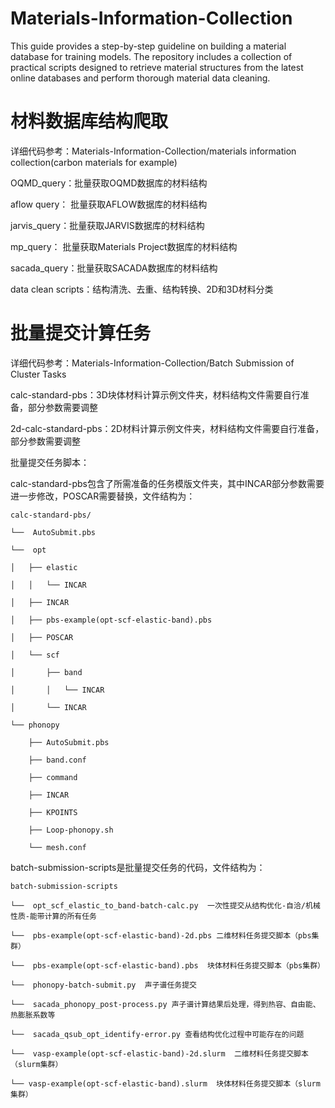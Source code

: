 # Materials-Information-Collection
This guide provides a step-by-step guideline on building a material database for training models. 
The repository includes a collection of practical scripts designed to retrieve material structures from the latest online databases and perform thorough material data cleaning.
# 材料数据库结构爬取

详细代码参考：Materials-Information-Collection/materials information collection(carbon materials for example)

OQMD_query：批量获取OQMD数据库的材料结构

aflow query： 批量获取AFLOW数据库的材料结构

jarvis_query：批量获取JARVIS数据库的材料结构

mp_query： 批量获取Materials Project数据库的材料结构

sacada_query：批量获取SACADA数据库的材料结构

data clean scripts：结构清洗、去重、结构转换、2D和3D材料分类
# 批量提交计算任务
详细代码参考：Materials-Information-Collection/Batch Submission of Cluster Tasks

calc-standard-pbs：3D块体材料计算示例文件夹，材料结构文件需要自行准备，部分参数需要调整

2d-calc-standard-pbs：2D材料计算示例文件夹，材料结构文件需要自行准备，部分参数需要调整

批量提交任务脚本：

calc-standard-pbs包含了所需准备的任务模版文件夹，其中INCAR部分参数需要进一步修改，POSCAR需要替换，文件结构为：
```
calc-standard-pbs/

└──  AutoSubmit.pbs

└──  opt

│   ├── elastic

│   │   └── INCAR

│   ├── INCAR

│   ├── pbs-example(opt-scf-elastic-band).pbs

│   ├── POSCAR

│   └── scf

│       ├── band

│       │   └── INCAR

│       └── INCAR

└── phonopy

    ├── AutoSubmit.pbs
    
    ├── band.conf
    
    ├── command
    
    ├── INCAR
    
    ├── KPOINTS
    
    ├── Loop-phonopy.sh
    
    └── mesh.conf
```  
batch-submission-scripts是批量提交任务的代码，文件结构为：
```
batch-submission-scripts

└──  opt_scf_elastic_to_band-batch-calc.py  一次性提交从结构优化-自洽/机械性质-能带计算的所有任务

└──  pbs-example(opt-scf-elastic-band)-2d.pbs 二维材料任务提交脚本（pbs集群）

└──  pbs-example(opt-scf-elastic-band).pbs  块体材料任务提交脚本（pbs集群）

└──  phonopy-batch-submit.py  声子谱任务提交

└──  sacada_phonopy_post-process.py 声子谱计算结果后处理，得到热容、自由能、热膨胀系数等

└──  sacada_qsub_opt_identify-error.py 查看结构优化过程中可能存在的问题

└──  vasp-example(opt-scf-elastic-band)-2d.slurm  二维材料任务提交脚本（slurm集群）

└── vasp-example(opt-scf-elastic-band).slurm  块体材料任务提交脚本（slurm集群）
```

